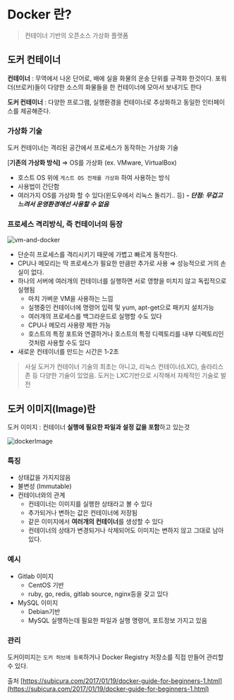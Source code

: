 # Docker 란?

> 컨테이너 기반의 오픈소스 가상화 플랫폼

## 도커 컨테이너

**컨테이너** : 무역에서 나온 단어로, 배에 실을 화물의 운송 단위를 규격화 한것이다.
포워더(브로커)들이 다양한 소스의 화물들을 한 컨테이너에 모아서 보내기도 한다

**도커 컨테이너** : 다양한 프로그램, 실행환경을 컨테이너로 추상화하고 동일한 인터페이스를 제공해준다.

### 가상화 기술

도커 컨테이너는 격리된 공간에서 프로세스가 동작하는 가상화 기술

[**기존의 가상화 방식]** 
⇒ OS를 가상화 (ex. VMware, VirtualBox)
- 호스트 OS 위에 `게스트 OS 전체를 가상화` 하여 사용하는 방식
- 사용법이 간단함
- 여러가지 OS를 가상화 할 수 있다(윈도우에서 리눅스 돌리기.. 등)
***- 단점: 무겁고 느려서 운영환경에선 사용할 수 없음***

 

### 프로세스 격리방식, 즉 컨테이너의 등장

![vm-and-docker](https://subicura.com/assets/article_images/2017-01-19-docker-guide-for-beginners-1/vm-vs-docker.png)

- 단순히 프로세스를 격리시키기 때문에 가볍고 빠르게 동작한다.
- CPU나 메모리는 딱 프로세스가 필요한 만큼만 추가로 사용 ⇒ 성능적으로 거의 손실이 없다.
- 하나의 서버에 여러개의 컨테이너를 실행하면 서로 영향을 미치지 않고 독립적으로 실행됨
    - 마치 가벼운 VM을 사용하는 느낌
    - 실행중인 컨테이너에 명령어 입력 및 yum, apt-get으로 패키지 설치가능
    - 여러개의 프로세스를 백그라운드로 실행할 수도 있다
    - CPU나 메모리 사용량 제한 가능
    - 호스트의 특정 포트와 연결하거나 호스트의 특정 디렉토리를 내부 디렉토리인 것처럼 사용할 수도 있다
- 새로운 컨테이너를 만드는 시간은 1-2초

> 사실 도커가 컨테이너 기술의 최초는 아니고, 리눅스 컨테이너(LXC), 솔라리스 존 등 다양한 기술이 있었음. 도커는 LXC기반으로 시작해서 자체적인 기술로 발전

## 도커 이미지(Image)란

도커 이미지 : 컨테이너 **실행에 필요한 파일과 설정 값을 포함**하고 있는것

![dockerImage](https://subicura.com/assets/article_images/2017-01-19-docker-guide-for-beginners-1/docker-image.png)

### 특징

- 상태값을 가지지않음
- 불변성 (Immutable)
- 컨테이너와의 관계
    - 컨테이너는 이미지를 실행한 상태라고 볼 수 있다
    - 추가되거나 변하는 값은 컨테이너에 저장됨
    - 같은 이미지에서 **여러개의 컨테이너**를 생성할 수 있다
    - 컨테이너의 상태가 변경되거나 삭제되어도 이미지는 변하지 않고 그대로 남아있다.

### 예시

- Gitlab 이미지
    - CentOS 기반
    - ruby, go, redis, gitlab source, nginx등을 갖고 있다
- MySQL 이미지
    - Debian기반
    - MySQL 실행하는데 필요한 파일과 실행 명령어, 포트정보 가지고 있음

### 관리

도커이미지는 `도커 허브에 등록`하거나 Docker Registry 저장소를 직접 만들어 관리할 수 있다.

출처
[https://subicura.com/2017/01/19/docker-guide-for-beginners-1.html](https://subicura.com/2017/01/19/docker-guide-for-beginners-1.html)
